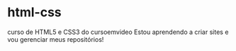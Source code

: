 # html-css
 curso de HTML5 e CSS3 do cursoemvideo
 Estou aprendendo a criar sites e vou gerenciar meus repositórios!